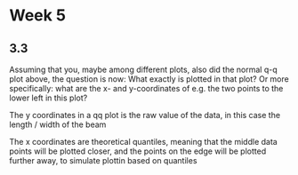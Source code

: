 # Week 5

## 3.3

Assuming that you, maybe among different plots, also did the normal q-q
plot above, the question is now: What exactly is plotted in that plot? Or
more specifically: what are the x- and y-coordinates of e.g. the two points
to the lower left in this plot?

The y coordinates in a qq plot is the raw value of the data, in this case the length / width of the beam

The x coordinates are theoretical quantiles, meaning that the middle data points will be plotted closer, and the points on the edge will be plotted further away, to simulate plottin based on quantiles

